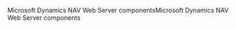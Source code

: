 <span data-ttu-id="6891e-101">Microsoft Dynamics NAV Web Server components</span><span class="sxs-lookup"><span data-stu-id="6891e-101">Microsoft Dynamics NAV Web Server components</span></span>